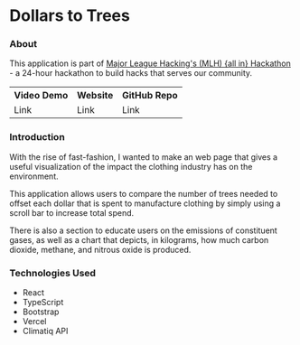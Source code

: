 # Dollars to Trees

### About

This application is part of [Major League Hacking's (MLH) {all in} Hackathon](https://organize.mlh.io/participants/events/8989-airhacks) - a 24-hour hackathon to build hacks that serves our community.

<table>
    <th>Video Demo</th>
    <th>Website</th>
    <th>GitHub Repo</th>
    <tr>
        <td>
        <a src="https://www.loom.com/share/a22c028702d3427fa2fff1d88d2a12c8">Link</a>
        </td>
        <td>
        <a src="https://dollarstotrees.vercel.app/">Link</a>
        </td>
        <td>
        <a src="https://github.com/tungolra/visualize-emissions-mlh-hackathon">Link</a>
        </td>
        </tr>
</table>

### Introduction

With the rise of fast-fashion, I wanted to make an web page that gives a useful visualization of the impact the clothing industry has on the environment.

This application allows users to compare the number of trees needed to offset each dollar that is spent to manufacture clothing by simply using a scroll bar to increase total spend.

There is also a section to educate users on the emissions of constituent gases, as well as a chart that depicts, in kilograms, how much carbon dioxide, methane, and nitrous oxide is produced.

### Technologies Used

- React
- TypeScript
- Bootstrap
- Vercel
- Climatiq API
